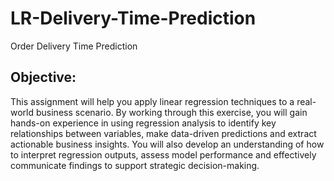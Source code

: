 # LR-Delivery-Time-Prediction
Order Delivery Time Prediction

## Objective: 
This assignment will help you apply linear regression techniques to a real-world business scenario. By working through this exercise, you will gain hands-on experience in using regression analysis to identify key relationships between variables, make data-driven predictions and extract actionable business insights. You will also develop an understanding of how to interpret regression outputs, assess model performance and effectively communicate findings to support strategic decision-making.
